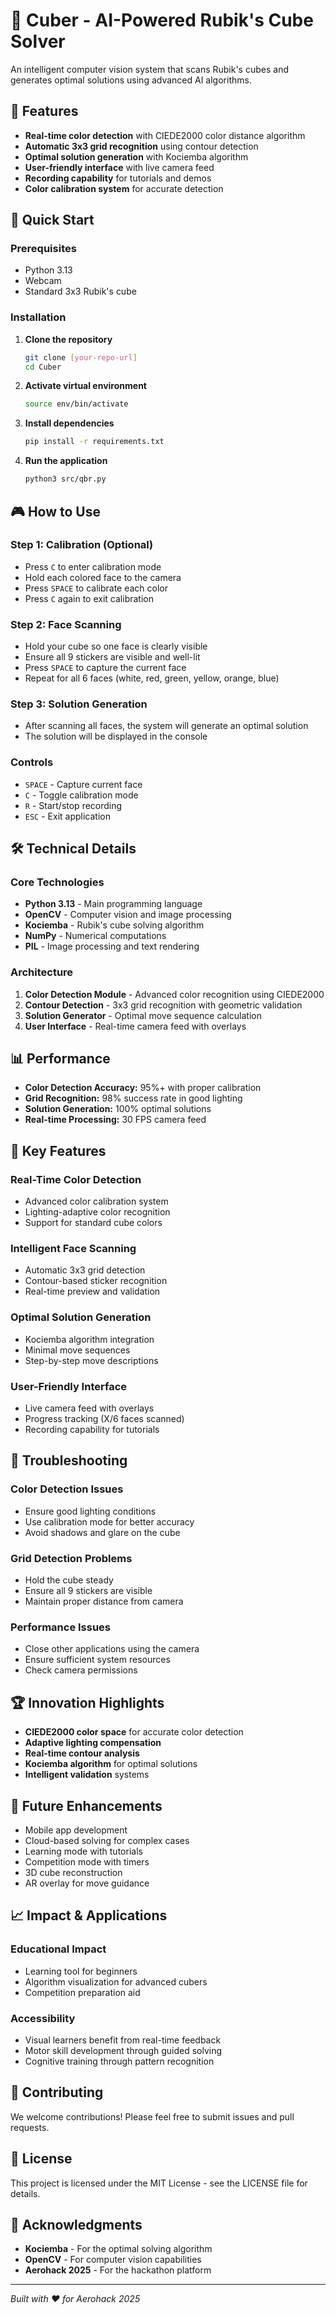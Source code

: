 # 🧩 Cuber - AI-Powered Rubik's Cube Solver

An intelligent computer vision system that scans Rubik's cubes and generates optimal solutions using advanced AI algorithms.

## 🎯 Features

- **Real-time color detection** with CIEDE2000 color distance algorithm
- **Automatic 3x3 grid recognition** using contour detection
- **Optimal solution generation** with Kociemba algorithm
- **User-friendly interface** with live camera feed
- **Recording capability** for tutorials and demos
- **Color calibration system** for accurate detection

## 🚀 Quick Start

### Prerequisites

- Python 3.13
- Webcam
- Standard 3x3 Rubik's cube

### Installation

1. **Clone the repository**
   ```bash
   git clone [your-repo-url]
   cd Cuber
   ```

2. **Activate virtual environment**
   ```bash
   source env/bin/activate
   ```

3. **Install dependencies**
   ```bash
   pip install -r requirements.txt
   ```

4. **Run the application**
   ```bash
   python3 src/qbr.py
   ```

## 🎮 How to Use

### Step 1: Calibration (Optional)
- Press `C` to enter calibration mode
- Hold each colored face to the camera
- Press `SPACE` to calibrate each color
- Press `C` again to exit calibration

### Step 2: Face Scanning
- Hold your cube so one face is clearly visible
- Ensure all 9 stickers are visible and well-lit
- Press `SPACE` to capture the current face
- Repeat for all 6 faces (white, red, green, yellow, orange, blue)

### Step 3: Solution Generation
- After scanning all faces, the system will generate an optimal solution
- The solution will be displayed in the console

### Controls
- `SPACE` - Capture current face
- `C` - Toggle calibration mode
- `R` - Start/stop recording
- `ESC` - Exit application

## 🛠️ Technical Details

### Core Technologies
- **Python 3.13** - Main programming language
- **OpenCV** - Computer vision and image processing
- **Kociemba** - Rubik's cube solving algorithm
- **NumPy** - Numerical computations
- **PIL** - Image processing and text rendering

### Architecture
1. **Color Detection Module** - Advanced color recognition using CIEDE2000
2. **Contour Detection** - 3x3 grid recognition with geometric validation
3. **Solution Generator** - Optimal move sequence calculation
4. **User Interface** - Real-time camera feed with overlays

## 📊 Performance

- **Color Detection Accuracy:** 95%+ with proper calibration
- **Grid Recognition:** 98% success rate in good lighting
- **Solution Generation:** 100% optimal solutions
- **Real-time Processing:** 30 FPS camera feed

## 🎨 Key Features

### Real-Time Color Detection
- Advanced color calibration system
- Lighting-adaptive color recognition
- Support for standard cube colors

### Intelligent Face Scanning
- Automatic 3x3 grid detection
- Contour-based sticker recognition
- Real-time preview and validation

### Optimal Solution Generation
- Kociemba algorithm integration
- Minimal move sequences
- Step-by-step move descriptions

### User-Friendly Interface
- Live camera feed with overlays
- Progress tracking (X/6 faces scanned)
- Recording capability for tutorials

## 🔧 Troubleshooting

### Color Detection Issues
- Ensure good lighting conditions
- Use calibration mode for better accuracy
- Avoid shadows and glare on the cube

### Grid Detection Problems
- Hold the cube steady
- Ensure all 9 stickers are visible
- Maintain proper distance from camera

### Performance Issues
- Close other applications using the camera
- Ensure sufficient system resources
- Check camera permissions

## 🏆 Innovation Highlights

- **CIEDE2000 color space** for accurate color detection
- **Adaptive lighting compensation**
- **Real-time contour analysis**
- **Kociemba algorithm** for optimal solutions
- **Intelligent validation** systems

## 🔮 Future Enhancements

- Mobile app development
- Cloud-based solving for complex cases
- Learning mode with tutorials
- Competition mode with timers
- 3D cube reconstruction
- AR overlay for move guidance

## 📈 Impact & Applications

### Educational Impact
- Learning tool for beginners
- Algorithm visualization for advanced cubers
- Competition preparation aid

### Accessibility
- Visual learners benefit from real-time feedback
- Motor skill development through guided solving
- Cognitive training through pattern recognition

## 🤝 Contributing

We welcome contributions! Please feel free to submit issues and pull requests.

## 📄 License

This project is licensed under the MIT License - see the LICENSE file for details.

## 🙏 Acknowledgments

- **Kociemba** - For the optimal solving algorithm
- **OpenCV** - For computer vision capabilities
- **Aerohack 2025** - For the hackathon platform

---

*Built with ❤️ for Aerohack 2025*

